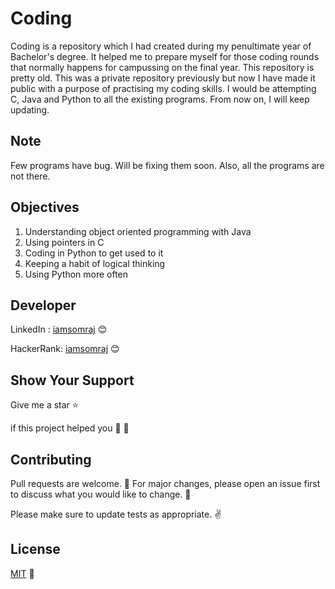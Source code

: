 # Coding

Coding is a repository which I had created during my penultimate year of Bachelor's degree. It helped me to prepare myself for those coding rounds that normally happens for campussing on the final year. This repository is pretty old. This was a private repository previously but now I have made it public with a purpose of practising my coding skills. I would be attempting C, Java and Python to all the existing programs. From now on, I will keep updating.

## Note

Few programs have bug. Will be fixing them soon. Also, all the programs are not there.

## Objectives

1. Understanding object oriented programming with Java
2. Using pointers in C
3. Coding in Python to get used to it
4. Keeping a habit of logical thinking
5. Using Python more often

## Developer

LinkedIn : [iamsomraj](https://www.linkedin.com/in/iamsomraj/) 😊

HackerRank: [iamsomraj](https://www.hackerrank.com/iamsomraj?hr_r=1) 😊

## Show Your Support

Give me a star ⭐

if this project helped you 👦 👧

## Contributing

Pull requests are welcome. 🤝 For major changes, please open an issue first to discuss what you would like to change. 🙏

Please make sure to update tests as appropriate. ✌

## License

[MIT](https://choosealicense.com/licenses/mit/) 📰
